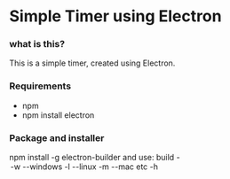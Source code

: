 # Simple Timer using Electron

### what is this?
This is a simple timer, created using Electron.

### Requirements
 - npm
 - npm install electron

### Package and installer
   npm install -g electron-builder
   and use: build -<option>
                    -w --windows
                    -l --linux
                    -m --mac
                    etc -h
